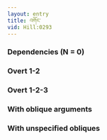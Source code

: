 ```yaml
---
layout: entry
title: འགོང་
vid: Hill:0293
---
```

### Dependencies (N = 0)


### Overt 1-2


### Overt 1-2-3


### With oblique arguments


### With unspecified obliques
